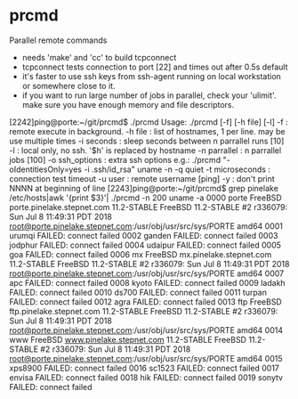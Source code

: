 # prcmd
Parallel remote commands
- needs 'make' and 'cc' to build tcpconnect
- tcpconnect tests connection to port [22] and times out after 0.5s default
- it's faster to use ssh keys from ssh-agent running on local workstation or somewhere close to it.
- if you want to run large number of jobs in parallel, check your 'ulimit'.  make sure you have enough memory and file descriptors.

[2242]ping@porte:~/git/prcmd$ ./prcmd
Usage: ./prcmd [-f] [-h file] [-l] <cmds>
      -f : remote execute in background.
      -h file : list of hostnames, 1 per line.  may be use multiple times
      -i seconds : sleep seconds between n parrallel runs [10]
      -l : local only, no ssh.  '\$h' is replaced by hostname
      -n parrallel : n parrallel jobs [100]
      -o ssh_options : extra ssh options
         e.g.: ./prcmd "-oIdentitiesOnly=yes -i .ssh/id_rsa" uname -n
      -q quiet
      -t microseconds : connection test timeout
      -u user : remote username [ping]
      -y : don\'t print NNNN at beginning of line
[2243]ping@porte:~/git/prcmd$ grep pinelake /etc/hosts|awk '{print $3}'| ./prcmd -n 200 uname -a
0000 porte FreeBSD porte.pinelake.stepnet.com 11.2-STABLE FreeBSD 11.2-STABLE #2 r336079: Sun Jul  8 11:49:31 PDT 2018     root@porte.pinelake.stepnet.com:/usr/obj/usr/src/sys/PORTE  amd64
0001 urumqi FAILED: connect failed
0002 ganden FAILED: connect failed
0003 jodphur FAILED: connect failed
0004 udaipur FAILED: connect failed
0005 goa FAILED: connect failed
0006 mx FreeBSD mx.pinelake.stepnet.com 11.2-STABLE FreeBSD 11.2-STABLE #2 r336079: Sun Jul  8 11:49:31 PDT 2018     root@porte.pinelake.stepnet.com:/usr/obj/usr/src/sys/PORTE  amd64
0007 apc FAILED: connect failed
0008 kyoto FAILED: connect failed
0009 ladakh FAILED: connect failed
0010 ds700 FAILED: connect failed
0011 turpan FAILED: connect failed
0012 agra FAILED: connect failed
0013 ftp FreeBSD ftp.pinelake.stepnet.com 11.2-STABLE FreeBSD 11.2-STABLE #2 r336079: Sun Jul  8 11:49:31 PDT 2018     root@porte.pinelake.stepnet.com:/usr/obj/usr/src/sys/PORTE  amd64
0014 www FreeBSD www.pinelake.stepnet.com 11.2-STABLE FreeBSD 11.2-STABLE #2 r336079: Sun Jul  8 11:49:31 PDT 2018     root@porte.pinelake.stepnet.com:/usr/obj/usr/src/sys/PORTE  amd64
0015 xps8900 FAILED: connect failed
0016 sc1523 FAILED: connect failed
0017 envisa FAILED: connect failed
0018 hik FAILED: connect failed
0019 sonytv FAILED: connect failed

